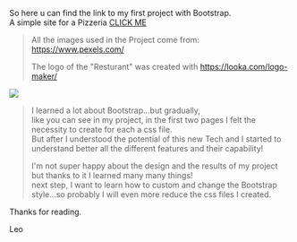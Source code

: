  So here u can find the link to my first project with Bootstrap.    
 A simple site for a Pizzeria <a href="https://leofountas.github.io/restaurant-css-framework/">CLICK ME</a>   

 > All the images used in the Project come from: <a>https://www.pexels.com/</a>  
>
> The logo of the "Resturant" was created with <a>https://looka.com/logo-maker/</a>

<img src="https://i.giphy.com/7QGzuaz74hcXlRldgA.gif">



 > I learned a lot about Bootstrap...but gradually,  
 > like you can see in my project, in the first two pages I felt the necessity to create for each a css file.  
 > But after I understood the potential of this new Tech and I started to understand better all the
 different features and their capability!  
>
> I'm not super happy about the design and the results of my project but thanks to it I learned many many things!  
 next step, I want to learn how to custom and change the Bootstrap style...so probably I will even more reduce the css files I created.  

 Thanks for reading.  

 Leo 